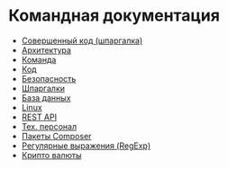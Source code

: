 Командная документация
===

* [Совершенный код (шпаргалка)](clean-code/README.md)
* [Архитектура](architecture/README.md)
* [Команда](team/README.md)
* [Код](code/README.md)
* [Безопасность](security/README.md)
* [Шпаргалки](cheat-sheet/README.md)
* [База данных](db/README.md)
* [Linux](https://github.com/zndoc/linux/blob/master/README.md)
* [REST API](https://github.com/zndoc/rest-api/blob/master/README.md)
* [Тех. персонал](tech-people/README.md)
* [Пакеты Composer](composer/README.md)
* [Регулярные выражения (RegExp)](regexp/README.md)
* [Крипто валюты](crypto-currency/README.md)
